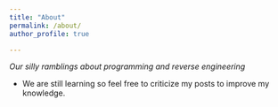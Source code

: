 ```yaml
---
title: "About"
permalink: /about/
author_profile: true

---
```


*Our silly ramblings about programming and reverse engineering*




- We are still learning so feel free to criticize my posts to improve my knowledge.


